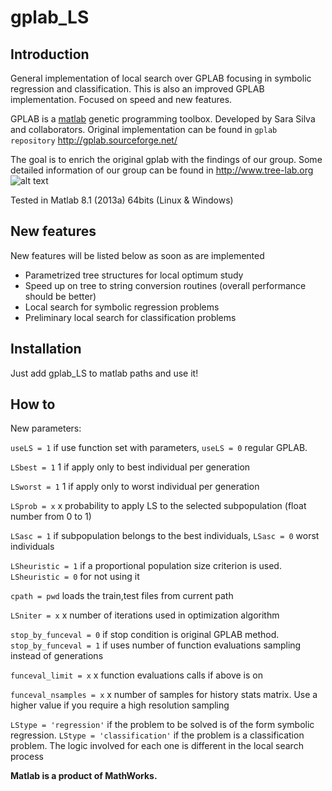 gplab_LS
=======

Introduction
------------
General implementation of local search over GPLAB focusing in symbolic regression and classification. This is also an improved GPLAB implementation. Focused on speed and new features.

GPLAB is a [matlab][mt] genetic programming toolbox. Developed by Sara Silva and collaborators. Original implementation can be found in `gplab repository` http://gplab.sourceforge.net/

The goal is to enrich the original gplab with the findings of our group. Some detailed information of our group can be found in http://www.tree-lab.org ![alt text](http://www.tree-lab.org/images/logo/logo_treelab_v2_corner.png "Tree-Lab")

Tested in Matlab 8.1 (2013a) 64bits (Linux & Windows)

New features
------------

New features will be listed below as soon as are implemented

- Parametrized tree structures for local optimum study
- Speed up on tree to string conversion routines (overall performance should be better)
- Local search for symbolic regression problems
- Preliminary local search for classification problems

Installation
------------

Just add gplab_LS to matlab paths and use it!

How to
------

New parameters:

`useLS = 1` if use function set with parameters, `useLS = 0` regular GPLAB.

`LSbest = 1` 1 if apply only to best individual per generation

`LSworst = 1` 1 if apply only to worst individual per generation

`LSprob = x` x probability to apply LS to the selected subpopulation (float number from 0 to 1)

`LSasc = 1` if subpopulation belongs to the best individuals, `LSasc = 0` worst individuals

`LSheuristic = 1` if a proportional population size criterion is used. `LSheuristic = 0` for not using it

`cpath = pwd` loads the train,test files from current path

`LSniter = x` x number of iterations used in optimization algorithm

`stop_by_funceval = 0` if stop condition is original GPLAB method. `stop_by_funceval = 1` if uses number of function evaluations sampling instead of generations

`funceval_limit = x` x function evaluations calls if above is on

`funceval_nsamples = x` x number of samples for history stats matrix. Use a higher value if you require a high resolution sampling

`LStype = 'regression'` if the problem to be solved is of the form symbolic regression. `LStype = 'classification'` if the problem is a classification problem. The logic involved for each one is different in the local search process


**Matlab is a product of MathWorks.**

[mt]: http://www.mathworks.com/products/matlab/

